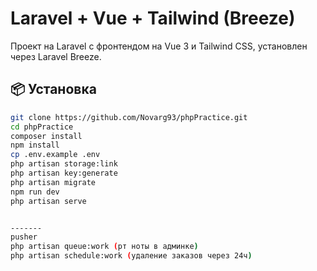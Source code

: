 # Laravel + Vue + Tailwind (Breeze)

Проект на Laravel с фронтендом на Vue 3 и Tailwind CSS, установлен через Laravel Breeze.

## 📦 Установка

```bash
git clone https://github.com/Novarg93/phpPractice.git
cd phpPractice
composer install
npm install
cp .env.example .env
php artisan storage:link
php artisan key:generate
php artisan migrate
npm run dev
php artisan serve


-------
pusher 
php artisan queue:work (рт ноты в админке)
php artisan schedule:work (удаление заказов через 24ч)